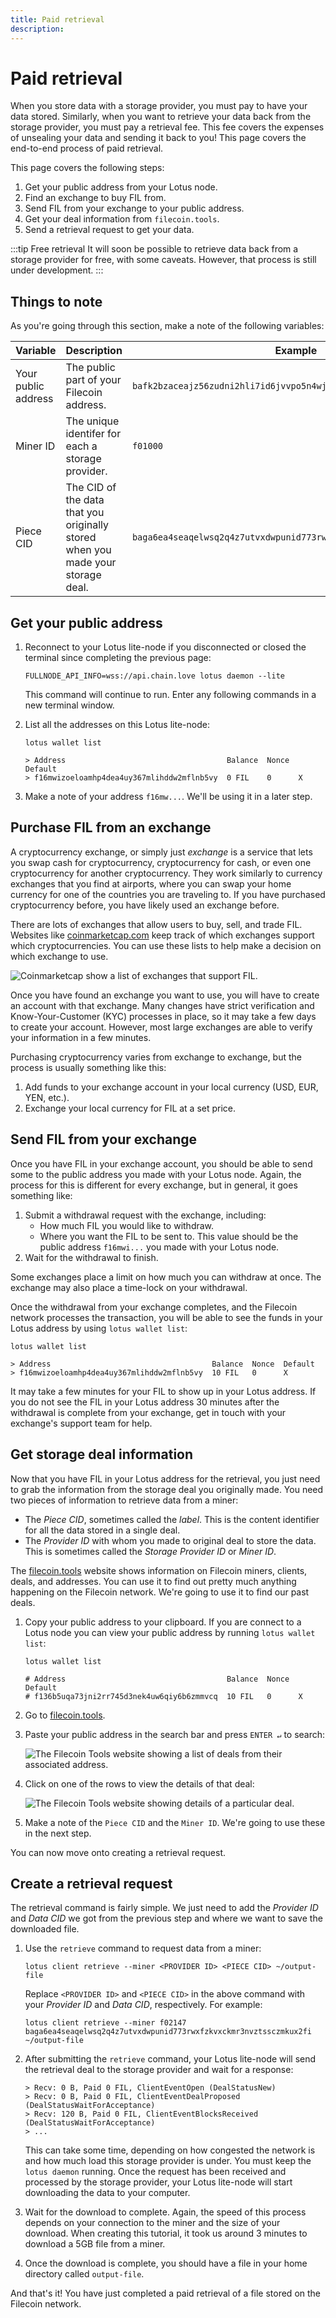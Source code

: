 ```yaml
---
title: Paid retrieval
description:
---
```


# Paid retrieval

When you store data with a storage provider, you must pay to have your data stored. Similarly, when you want to retrieve your data back from the storage provider, you must pay a retrieval fee. This fee covers the expenses of unsealing your data and sending it back to you! This page covers the end-to-end process of paid retrieval.

This page covers the following steps:

1. Get your public address from your Lotus node.
1. Find an exchange to buy FIL from.
1. Send FIL from your exchange to your public address.
1. Get your deal information from `filecoin.tools`. 
1. Send a retrieval request to get your data.

:::tip Free retrieval
It will soon be possible to retrieve data back from a storage provider for free, with some caveats. However, that process is still under development.
:::

## Things to note

As you're going through this section, make a note of the following variables:

| Variable | Description | Example |
| --- | --- | --- |
| Your public address | The public part of your Filecoin address. | `bafk2bzaceajz56zudni2hli7id6jvvpo5n4wj5eoxm5xwj2ipthwc2pkgowwu` |
| Miner ID | The unique identifer for each a storage provider. | `f01000` | 
| Piece CID | The CID of the data that you originally stored when you made your storage deal. | `baga6ea4seaqelwsq2q4z7utvxdwpunid773rwxfzkvxckmr3nvztssczmkux2fi` |

## Get your public address

1. Reconnect to your Lotus lite-node if you disconnected or closed the terminal since completing the previous page:

    ```shell
    FULLNODE_API_INFO=wss://api.chain.love lotus daemon --lite
    ```

    This command will continue to run. Enter any following commands in a new terminal window.

1. List all the addresses on this Lotus lite-node:

    ```shell
    lotus wallet list

    > Address                                    Balance  Nonce  Default  
    > f16mwizoeloamhp4dea4uy367mlihddw2mflnb5vy  0 FIL    0      X  
    ```

1. Make a note of your address `f16mw...`. We'll be using it in a later step.

## Purchase FIL from an exchange 

A cryptocurrency exchange, or simply just _exchange_ is a service that lets you swap cash for cryptocurrency, cryptocurrency for cash, or even one cryptocurrency for another cryptocurrency. They work similarly to currency exchanges that you find at airports, where you can swap your home currency for one of the countries you are traveling to. If you have purchased cryptocurrency before, you have likely used an exchange before.

There are lots of exchanges that allow users to buy, sell, and trade FIL. Websites like [coinmarketcap.com](https://coinmarketcap.com/currencies/filecoin/markets/) keep track of which exchanges support which cryptocurrencies. You can use these lists to help make a decision on which exchange to use.

![Coinmarketcap show a list of exchanges that support FIL.](./images/coinmarketcap-exchanges.png)

Once you have found an exchange you want to use, you will have to create an account with that exchange. Many changes have strict verification and Know-Your-Customer (KYC) processes in place, so it may take a few days to create your account. However, most large exchanges are able to verify your information in a few minutes.

Purchasing cryptocurrency varies from exchange to exchange, but the process is usually something like this:

1. Add funds to your exchange account in your local currency (USD, EUR, YEN, etc.).
1. Exchange your local currency for FIL at a set price.

## Send FIL from your exchange

Once you have FIL in your exchange account, you should be able to send some to the public address you made with your Lotus node. Again, the process for this is different for every exchange, but in general, it goes something like:

1. Submit a withdrawal request with the exchange, including:
    - How much FIL you would like to withdraw.
    - Where you want the FIL to be sent to. This value should be the public address `f16mwi...` you made with your Lotus node.
1. Wait for the withdrawal to finish.

Some exchanges place a limit on how much you can withdraw at once. The exchange may also place a time-lock on your withdrawal.

Once the withdrawal from your exchange completes, and the Filecoin network processes the transaction, you will be able to see the funds in your Lotus address by using `lotus wallet list`:

```shell
lotus wallet list

> Address                                    Balance  Nonce  Default  
> f16mwizoeloamhp4dea4uy367mlihddw2mflnb5vy  10 FIL   0      X
```

It may take a few minutes for your FIL to show up in your Lotus address. If you do not see the FIL in your Lotus address 30 minutes after the withdrawal is complete from your exchange, get in touch with your exchange's support team for help.

## Get storage deal information

Now that you have FIL in your Lotus address for the retrieval, you just need to grab the information from the storage deal you originally made. You need two pieces of information to retrieve data from a miner:

- The _Piece CID_, sometimes called the _label_. This is the content identifier for all the data stored in a single deal.
- The _Provider ID_ with whom you made to original deal to store the data. This is sometimes called the _Storage Provider ID_ or _Miner ID_. 

The [filecoin.tools](https://filecoin.tools) website shows information on Filecoin miners, clients, deals, and addresses. You can use it to find out pretty much anything happening on the Filecoin network. We're going to use it to find our past deals.

1. Copy your public address to your clipboard. If you are connect to a Lotus node you can view your public address by running `lotus wallet list`:

    ```shell
    lotus wallet list

    # Address                                    Balance  Nonce  Default  
    # f136b5uqa73jni2rr745d3nek4uw6qiy6b6zmmvcq  10 FIL   0      X  
    ```

1. Go to [filecoin.tools](https://filecoin.tools).
1. Paste your public address in the search bar and press `ENTER ↵` to search:

    ![The Filecoin Tools website showing a list of deals from their associated address.](./images/filecoin-tools-search.png)

1. Click on one of the rows to view the details of that deal:

    ![The Filecoin Tools website showing details of a particular deal.](./images/filecoin-tools-details.png)

1. Make a note of the `Piece CID` and the `Miner ID`. We're going to use these in the next step.

You can now move onto creating a retrieval request.

## Create a retrieval request

The retrieval command is fairly simple. We just need to add the _Provider ID_ and _Data CID_ we got from the previous step and where we want to save the downloaded file.

1. Use the `retrieve` command to request data from a miner:

    ```shell
    lotus client retrieve --miner <PROVIDER ID> <PIECE CID> ~/output-file
    ```

    Replace `<PROVIDER ID>` and `<PIECE CID>` in the above command with your _Provider ID_ and _Data CID_, respectively. For example:

    ```shell
    lotus client retrieve --miner f02147 baga6ea4seaqelwsq2q4z7utvxdwpunid773rwxfzkvxckmr3nvztssczmkux2fi ~/output-file
    ```

1. After submitting the `retrieve` command, your Lotus lite-node will send the retrieval deal to the storage provider and wait for a response:

    ```shell
    > Recv: 0 B, Paid 0 FIL, ClientEventOpen (DealStatusNew)
    > Recv: 0 B, Paid 0 FIL, ClientEventDealProposed (DealStatusWaitForAcceptance)
    > Recv: 120 B, Paid 0 FIL, ClientEventBlocksReceived (DealStatusWaitForAcceptance)
    > ...
    ```

    This can take some time, depending on how congested the network is and how much load this storage provider is under. You must keep the `lotus daemon` running. Once the request has been received and processed by the storage provider, your Lotus lite-node will start downloading the data to your computer.

1. Wait for the download to complete. Again, the speed of this process depends on your connection to the miner and the size of your download. When creating this tutorial, it took us around 3 minutes to download a 5GB file from a miner.
1. Once the download is complete, you should have a file in your home directory called `output-file`.

And that's it! You have just completed a paid retrieval of a file stored on the Filecoin network.

